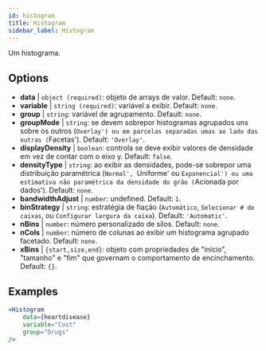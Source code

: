 ```yaml
---
id: histogram
title: Histogram
sidebar_label: Histogram
---
```


Um histograma.

## Options

* __data__ | `object (required)`: objeto de arrays de valor. Default: `none`.
* __variable__ | `string (required)`: variável a exibir. Default: `none`.
* __group__ | `string`: variável de agrupamento. Default: `none`.
* __groupMode__ | `string`: se devem sobrepor histogramas agrupados uns sobre os outros (`Overlay') ou em parcelas separadas umas ao lado das outras (`Facetas'). Default: `'Overlay'`.
* __displayDensity__ | `boolean`: controla se deve exibir valores de densidade em vez de contar com o eixo y. Default: `false`.
* __densityType__ | `string`: ao exibir as densidades, pode-se sobrepor uma distribuição paramétrica (`Normal', `Uniforme' ou `Exponencial') ou uma estimativa não paramétrica da densidade do grão (`Acionada por dados'). Default: `none`.
* __bandwidthAdjust__ | `number`: undefined. Default: `1`.
* __binStrategy__ | `string`: estratégia de fiação (`Automático`, `Selecionar # de caixas`, ou `Configurar largura da caixa`). Default: `'Automatic'`.
* __nBins__ | `number`: número personalizado de silos. Default: `none`.
* __nCols__ | `number`: número de colunas ao exibir um histograma agrupado facetado. Default: `none`.
* __xBins__ | `{start,size,end}`: objeto com propriedades de "início", "tamanho" e "fim" que governam o comportamento de encinchamento. Default: `{}`.


## Examples

```jsx live
<Histogram 
    data={heartdisease} 
    variable="Cost"
    group="Drugs"
/>
```

